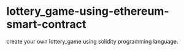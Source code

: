 # lottery_game-using-ethereum-smart-contract
create your own lottery_game using solidity programming language.
